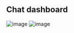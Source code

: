 ## Chat dashboard
![image](https://user-images.githubusercontent.com/48004588/154622058-6d903116-b272-4f74-9c89-67b340b05b65.png)
![image](https://user-images.githubusercontent.com/48004588/154656787-a70a3f39-19ea-40a6-874b-f8b175423c90.png)
